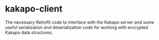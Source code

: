 # kakapo-client

The necessary Retrofit code to interface with the Kakapo server and some useful serialization and deserialization code for working with encrypted Kakapo data structures.
